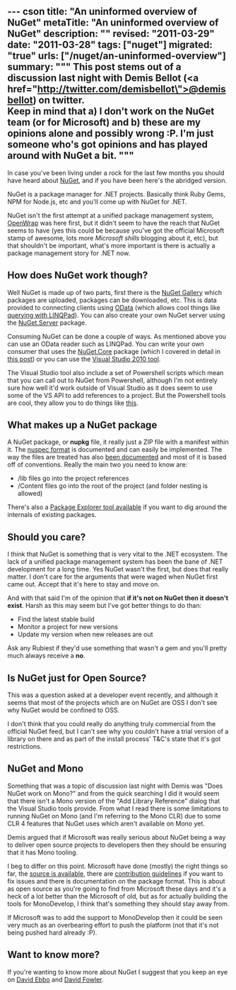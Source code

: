 --- cson
title: "An uninformed overview of NuGet"
metaTitle: "An uninformed overview of NuGet"
description: ""
revised: "2011-03-29"
date: "2011-03-28"
tags: ["nuget"]
migrated: "true"
urls: ["/nuget/an-uninformed-overview"]
summary: """
This post stems out of a discussion last night with Demis Bellot (<a href=\"http://twitter.com/demisbellot\">@demisbellot</a>) on twitter.
<br />
Keep in mind that a) I don't work on the NuGet team (or for Microsoft) and b) these are my opinions alone and possibly wrong :P. I'm just someone who's got opinions and has played around with NuGet a bit.
"""
---
In case you've been living under a rock for the last few months you should have heard about [NuGet][2], and if you have been here's the abridged version.

NuGet is a package manager for .NET projects. Basically think Ruby Gems, NPM for Node.js, etc and you'll come up with NuGet for .NET.

NuGet isn't the first attempt at a unified package management system, [OpenWrap][3] was here first, but it didn't seem to have the reach that NuGet seems to have (yes this could be because you've got the official Microsoft stamp of awesome, lots more *Microsoft shills* blogging about it, etc), but that shouldn't be important, what's more important is there is actually a package management story for .NET now.

## How does NuGet work though? 

Well NuGet is made up of two parts, first there is the [NuGet Gallery][4] which packages are uploaded, packages can be downloaded, etc. This is data provided to connecting clients using [OData][5] (which allows cool things like [querying with LINQPad][6]). You can also create your own NuGet server using the [NuGet.Server][7] package.

Consuming NuGet can be done a couple of ways. As mentioned above you can use an OData reader such as LINQPad. You can write your own consumer that uses the [NuGet.Core][8] package (which I covered in detail in [this post][9]) or you can use the [Visual Studio 2010 tool][10].

The Visual Studio tool also include a set of Powershell scripts which mean that you can call out to NuGet from Powershell, although I'm not entirely sure how well it'd work outside of Visual Studio as it does seem to use some of the VS API to add references to a project. But the Powershell tools are cool, they allow you to do things like [this][11].

## What makes up a NuGet package

A NuGet package, or **nupkg** file, it really just a ZIP file with a manifest within it. The [nuspec format][12] is documented and can easily be implemented. The way the files are treated has also [been documented][13] and most of it is based off of conventions. Really the main two you need to know are:

* /lib files go into the project references
* /Content files go into the root of the project (and folder nesting is allowed)

There's also a [Package Explorer tool available][14] if you want to dig around the internals of existing packages.

## Should you care?

I think that NuGet is something that is very vital to the .NET ecosystem. The lack of a unified package management system has been the bane of .NET development for a long time. Yes NuGet wasn't the first, but does that really matter. I don't care for the arguments that were waged when NuGet first came out. Accept that it's here to stay and move on.

And with that said I'm of the opinion that **if it's not on NuGet then it doesn't exist**. Harsh as this may seem but I've got better things to do than:

* Find the latest stable build
* Monitor a project for new versions
* Update my version when new releases are out 

Ask any Rubiest if they'd use something that wasn't a gem and you'll pretty much always receive a **no**.

## Is NuGet just for Open Source?

This was a question asked at a developer event recently, and although it seems that most of the projects which are on NuGet are OSS I don't see why NuGet would be confined to OSS.

I don't think that you could really do anything truly commercial from the official NuGet feed, but I can't see why you couldn't have a trial version of a library on there and as part of the install process' T&C's state that it's got restrictions.

## NuGet and Mono

Something that was a topic of discussion last night with Demis was "Does NuGet work on Mono?" and from the quick searching I did it would seem that there isn't a Mono version of the "Add Library Reference" dialog that the Visual Studio tools provide. From what I read there is some limitations to running NuGet on Mono (and I'm referring to the Mono CLR) due to some CLR 4 features that NuGet uses which aren't available on Mono yet.

Demis argued that if Microsoft was really serious about NuGet being a way to deliver open source projects to developers then they should be ensuring that it has Mono tooling.

I beg to differ on this point. Microsoft have done (mostly) the right things so far, the [source is available][15], there are [contribution guidelines][16] if you want to fix issues and there is documentation on the package format. This is about as open source as you're going to find from Microsoft these days and it's a heck of a lot better than the Microsoft of old, but as for actually building the tools for MonoDevelop, I think that's something they should stay away from.

If Microsoft was to add the support to MonoDevelop then it could be seen very much as an overbearing effort to push the platform (not that it's not being pushed hard already :P).

## Want to know more?

If you're wanting to know more about NuGet I suggest that you keep an eye on [David Ebbo][17] and [David Fowler][18].


  [1]: http://twitter.com/demisbellot
  [2]: http://nuget.codeplex.com
  [3]: http://www.openwrap.org/
  [4]: http://nuget.org
  [5]: http://odata.org
  [6]: http://www.aaron-powell.com/nuget/linqpad
  [7]: http://nuget.org/List/Packages/NuGet.Server
  [8]: http://nuget.org/List/Packages/NuGet.Core
  [9]: http://www.aaron-powell.com/creating-a-nuget-plugin-engine
  [10]: http://visualstudiogallery.msdn.microsoft.com/27077b70-9dad-4c64-adcf-c7cf6bc9970c
  [11]: http://www.aaron-powell.com/nuget/global-install-package
  [12]: http://nuget.codeplex.com/documentation?title=Nuspec%20Format
  [13]: http://nuget.codeplex.com/wikipage?title=Package%20Conventions
  [14]: http://nuget.codeplex.com/releases
  [15]: http://nuget.codeplex.com/SourceControl/list/changesets
  [16]: http://nuget.codeplex.com/documentation
  [17]: http://blog.davidebbo.com/
  [18]: http://weblogs.asp.net/davidfowler/